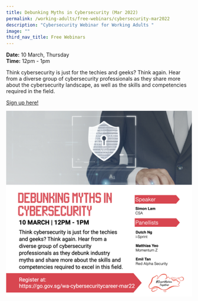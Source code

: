 ```yaml
---
title: Debunking Myths in Cybersecurity (Mar 2022)
permalink: /working-adults/free-webinars/cybersecurity-mar2022
description: "Cybersecurity Webinar for Working Adults "
image: ""
third_nav_title: Free Webinars
---
```

**Date:** 10 March, Thursday
<br> **Time:** 12pm - 1pm

Think cybersecurity is just for the techies and geeks? Think again. Hear from a diverse group of cybersecurity professionals as they share more about the cybersecurity landscape, as well as the skills and competencies required in the field. 

[Sign up here!](https://go.gov.sg/wa-cybersecuritycareer-mar22)

![Cybersecurity webinar for working adults](/images/Mar-WA-Cybersecurity.jpeg)